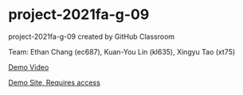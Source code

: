 # project-2021fa-g-09
project-2021fa-g-09 created by GitHub Classroom

Team: Ethan Chang (ec687), Kuan-You Lin (kl635), Xingyu Tao (xt75)

[Demo Video](https://www.youtube.com/watch?v=S5I6IbchZ6A)

[Demo Site, Requires access](https://sites.google.com/cornell.edu/cs5650projectsfall2021/g-09?authuser=1)
